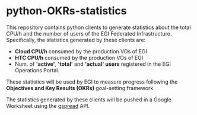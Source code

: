 # python-OKRs-statistics
This repository contains python clients to generate statistics about the total CPU/h and the number of users of the EGI Federated Infrastructure. 
Specifically, the statistics generated by these clients are:
- **Cloud CPU/h** consumed by the production VOs of EGI
- **HTC CPU/h** consumed by the production VOs of EGI
- Num. of **'active'**, **'total'** and **'actual' users** registered in the EGI Operations Portal. 

These statistics will be used by EGI to measure progress following the **Objectives and Key Results (OKRs)** goal-setting framework.

The statistics generated by these clients will be pushed in a Google Worksheet using the <a href="https://docs.gspread.org/en/v5.10.0/">gspread</a> API.

 
